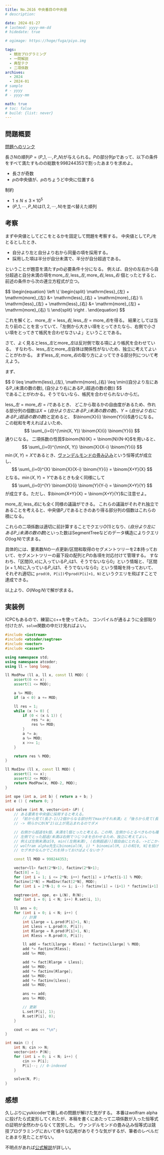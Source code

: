 ```yaml
---
title: No.2616 中央番目の中央値
# description: 

date: 2024-01-27
# lastmod: yyyy-mm-dd
# hidedate: true

# ogimage: https://hoge/fuga/piyo.img

tags:
  - 競技プログラミング
  - 一問解説
  - 典型テク
  - 二項係数
archives:
  - 2024
  - 2024-01
# sample
# - yyyy
# - yyyy-mm

math: true
# toc: false
# build: {list: never}
---
```


## 問題概要

[問題へのリンク](https://yukicoder.me/problems/no/2616)

長さ$N$の順列$P = (P\_1, \cdots , P\_N)$が与えられる。$P$の部分列$p$であって、以下の条件をすべて満たすものの総数を$998244353$で割ったあまりを求めよ。

- 長さが奇数
- $p$の中央値が、$p$のちょうど中央に位置する

制約

- $1 \leq N \leq 3 \times 10^5$
- $(P\_1, \cdots , P\_N)$は$(1, 2, \cdots , N)$を並べ替えた順列

## 考察
まず中央値としてどこをとるかを固定して問題を考察する。
中央値として$P\_i$をとるとしたとき、

- 自分より左と自分より右から同量の項を採用する。
- 採用した項は半分が自分未満で、半分が自分超過である。

ということが題意を満たす$p$の必要条件十分になる。
例えば、自分の左右から自分超過と自分未満の項を$\mathrm{more}\_{左}, \mathrm{less}\_{左}, \mathrm{more}\_{右}, \mathrm{less}\_{右}$
個とったとすると、前述の条件から次の連立方程式が立つ。

$$
\begin{equation}
\left \\{
\begin{split}
\mathrm{less}\_{左} + \mathrm{more}\_{左} &= \mathrm{less}\_{右} + \mathrm{more}\_{右} \\\\
\mathrm{less}\_{左} + \mathrm{less}\_{右} &= \mathrm{more}\_{左} + \mathrm{more}\_{右} \\\\
\end{split}
\right .
\end{equation}
$$

これを解くと、$\mathrm{more}\_{左} = \mathrm{less}\_{右}, \mathrm{less}\_{左} = \mathrm{more}\_{右}$を得る。
結果としては当たり前のことを言っていて、「左側から大きい項をとってきたなら、右側で小さい項をとってきて帳尻を合わせなさいよ」ということである。

さて、よく見ると$\mathrm{less}\_{左}$と$\mathrm{more}\_{左}$は反対側で取る項により帳尻を合わせている。
すなわち、$\mathrm{less}\_{左}$と$\mathrm{more}\_{左}$自体は関係性がないため、独立に考えてよいことがわかる。
まず$\mathrm{less}\_{左}, \mathrm{more}\_{右}$の取り方によってできる部分列について考えよう。

まず、
<div style="overflow: scroll;">
$$
0 \leq \mathrm{less}_{左}, \mathrm{more}_{右} \leq \min((自分より左にあるP_i未満の数の数), (自分より右にあるP_i超過の数の数))
$$
</div>
であることがわかる。そうでないなら、帳尻を合わせられないからだ。

$\mathrm{less}\_{左} = \mathrm{more}\_{右} = i$であるとき、
どこから取るかの自由度があるため、作れる部分列の個数は$X = (自分より左にあるP\_i未満の数の数)$、$Y = (自分より右にあるP\_i超過の数の数)$と定めると、
$\binom{X}{i} \binom{Y}{i}$通りになる。この総和を考えればよいため、
$$
\sum\_{i=0}^{\min(X, Y)} \binom{X}{i} \binom{Y}{i}
$$
通りになる。
二項係数の性質$\binom{N}{K} = \binom{N}{N-K}$を用いると、
$$
\sum\_{i=0}^{\min(X, Y)} \binom{X}{X-i} \binom{Y}{i}
$$
$\min(X, Y) = X$であるとき、[ヴァンデルモンドの畳み込み](https://manabitimes.jp/math/622)という恒等式が成立し、
$$
\sum\_{i=0}^{X} \binom{X}{X-i} \binom{Y}{i} = \binom{X+Y}{X}
$$
となる。$\min(X, Y) = Y$であるときも全く同様にして
$$
\sum\_{i=0}^{Y} \binom{X}{i} \binom{Y}{Y-i} = \binom{X+Y}{Y}
$$
が成立する。ただし、$\binom{X+Y}{X} = \binom{X+Y}{Y}$に注意せよ。

$\mathrm{more}\_{左}, \mathrm{less}\_{右}$にも全く同様の議論ができる。
これらの議論がそれぞれ独立であることを考えると、中央値$P\_i$であるときのあり得る部分列の個数はこれらの積になる。

これらの二項係数は適切に前計算することでクエリ$O(1)$となり、$(自分より左にあるP\_i未満の数の数)$といった数はSegmentTreeなどのデータ構造によりクエリ$O(\log N)$で求まる。

具体的には、要素数$N$の一点更新/区間和取得のセグメントツリーを2本持っておいて、セグメントツリーの最下段の配列と$P$の各項を対応付けて管理する。
すなわち、「区間$[0, x)$に入っている$P\_i$は1、そうでないなら0」という情報と、「区間$[x+1, N)$に入っている$P\_i$は1、そうでないなら0」という情報を持っておいて、それぞれ適切に
`prod(0, P[i])`や`prod(P[i]+1, N)`というクエリを飛ばすことで達成できる。

以上より、$O(N \log N)$で解が求まる。

## 実装例
ICPCもあるので、練習にc++を使ってみた。
コンパイルが通るように全部貼り付けたが、`solve`関数の中だけ見ればよい。
```c++
#include <iostream>
#include <atcoder/segtree>
#include <vector>
#include <cassert>

using namespace std;
using namespace atcoder;
using ll = long long;

ll ModPow (ll a, ll x, const ll MOD) {
    assert(0 <= x);
    assert(1 <= MOD);

    a %= MOD;
    if (a < 0) a += MOD;

    ll res = 1;
    while (x != 0) {
        if (0 < (x & 1)) {
            res *= a;
            res %= MOD;
        }
        a *= a;
        a %= MOD;
        x >>= 1;
    }

    return res % MOD;
}

ll ModInv (ll x, const ll MOD) {
    assert(1 <= x);
    assert(2 <= MOD);
    return ModPow(x, MOD-2, MOD);
}

int ope (int a, int b) { return a + b; }
int e () { return 0; }

void solve (int N, vector<int> &P) {
    // ある要素を中央値に採用すると考える。
    // 「前から見て(長さ-1)/2個からなる部分列でmaxがそれ未満」と「後ろから見て(長さ-1)/2個からなる部分列でminがそれ超過」の場合の数がわかればよい？
    // -> 明らかにΘ(N^2)以上が見込まれるのでダメ

    // 右側から超過をk個、未満をl個とったと考える。この時、左側からとるべきものも確定して、未満をk個、超過をl個とる必要がある。
    // 左側でとった超過/未満は右側でつじつまを合わせるため、独立に考えてよい。
    // 例えば左側未満は[0, min((左側未満), (右側超過))]個自由にとれる。->どこからとるかはnCkになり、これの積を足していけばいい
    // wolfram alpha先生にbinomial(N, i) * binomial(M, i)の和[0, N]を投げたら(M+N)!/(N!M!)って言われた
    // セグ木かなんかでこれを持っておけばよくないか？

    const ll MOD = 998244353;

    vector<ll> fact(2*N+1), factinv(2*N+1);
    fact[0] = 1;
    for (int i = 1; i <= 2*N; i++) fact[i] = i*fact[i-1] % MOD;
    factinv[2*N] = ModInv(fact[2*N], MOD);
    for (int i = 2*N-1; 0 <= i; i--) factinv[i] = (i+1) * factinv[i+1] % MOD;

    segtree<int, ope, e> L(N), R(N);
    for (int i = 0; i < N; i++) R.set(i, 1);

    ll ans = 0;
    for (int i = 0; i < N; i++) {
        // 計算
        int Llarge = L.prod(P[i]+1, N);
        int Lless = L.prod(0, P[i]);
        int Rlarge = R.prod(P[i]+1, N);
        int Rless = R.prod(0, P[i]);

        ll add = fact[Llarge + Rless] * factinv[Llarge] % MOD;
        add *= factinv[Rless];
        add %= MOD;

        add *= fact[Rlarge + Lless];
        add %= MOD;
        add *= factinv[Rlarge];
        add %= MOD;
        add *= factinv[Lless];
        add %= MOD;

        ans += add;
        ans %= MOD;

        // 更新
        L.set(P[i], 1);
        R.set(P[i], 0);
    }

    cout << ans << "\n";
}

int main () {
    int N; cin >> N;
    vector<int> P(N);
    for (int i = 0; i < N; i++) {
        cin >> P[i];
        P[i]--; // 0-indexed
    }

    solve(N, P);
}
```

## 感想
久しぶりにyukicoderで難しめの問題が解けた気がする。
本番はwolfram alphaに投げたら式変形してくれたが、本稿を書くにあたって二項係数が入った恒等式の証明が全然わからなくて苦労した。
ヴァンデルモンドの畳み込み恒等式は競技プログラミングにおいて様々な応用がありそうな気がするが、筆者のレベルだとあまり見たことがない。

不明点があれば[公式解説](https://yukicoder.me/problems/no/2616/editorial)が詳しい。

